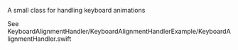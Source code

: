 A small class for handling keyboard animations

See KeyboardAlignmentHandler/KeyboardAlignmentHandlerExample/KeyboardAlignmentHandler.swift